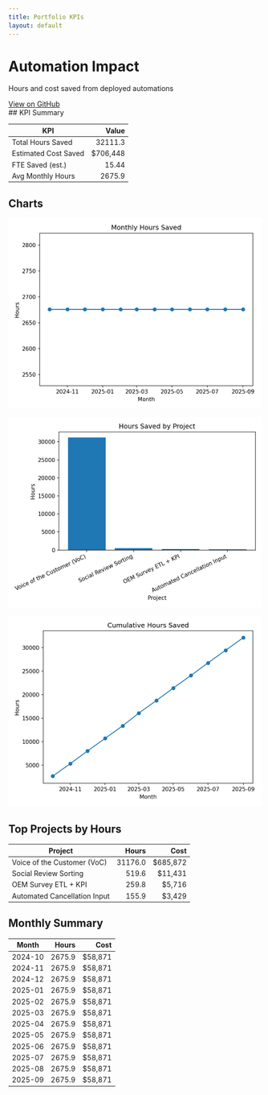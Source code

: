 ```yaml
---
title: Portfolio KPIs
layout: default
---
```

 
<link rel="stylesheet" href="assets/css/custom.css">
<div class="hero"><h1>Automation Impact</h1><p>Hours and cost saved from deployed automations</p><a class="btn" href="https://github.com/ejr1216/portfolio">View on GitHub</a></div>
## KPI Summary

| KPI | Value |
| --- | ---: |
| Total Hours Saved | 32111.3 |
| Estimated Cost Saved | $706,448 |
| FTE Saved (est.) | 15.44 |
| Avg Monthly Hours | 2675.9 |

## Charts
![monthly_hours_saved](charts/monthly_hours_saved.png)

![hours_by_project](charts/hours_by_project.png)

![cumulative_hours](charts/cumulative_hours.png)

## Top Projects by Hours

| Project | Hours | Cost |
| --- | ---: | ---: |
| Voice of the Customer (VoC) | 31176.0 | $685,872 |
| Social Review Sorting | 519.6 | $11,431 |
| OEM Survey ETL + KPI | 259.8 | $5,716 |
| Automated Cancellation Input | 155.9 | $3,429 |

## Monthly Summary

| Month | Hours | Cost |
| --- | ---: | ---: |
| 2024-10 | 2675.9 | $58,871 |
| 2024-11 | 2675.9 | $58,871 |
| 2024-12 | 2675.9 | $58,871 |
| 2025-01 | 2675.9 | $58,871 |
| 2025-02 | 2675.9 | $58,871 |
| 2025-03 | 2675.9 | $58,871 |
| 2025-04 | 2675.9 | $58,871 |
| 2025-05 | 2675.9 | $58,871 |
| 2025-06 | 2675.9 | $58,871 |
| 2025-07 | 2675.9 | $58,871 |
| 2025-08 | 2675.9 | $58,871 |
| 2025-09 | 2675.9 | $58,871 |